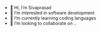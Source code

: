 - 👋 Hi, I’m Sivaprasad
- 👀 I’m interested in software development
- 🌱 I’m currently learning coding languages
- 💞️ I’m looking to collaborate on ..
